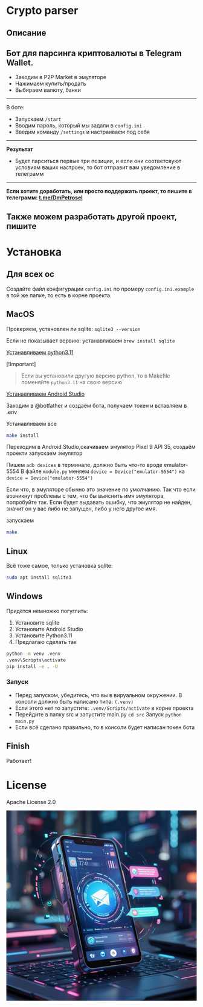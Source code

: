 # Crypto parser
## Описание

Бот для парсинга криптовалюты в Telegram Wallet.
---
- Заходим в P2P Market в эмуляторе
- Нажимаем купить/продать
- Выбираем валюту, банки
---
В боте:
- Запускаем `/start`
- Вводим пароль, который мы задали в `config.ini`
- Введим команду `/settings` и настраиваем под себя
---
**Результат**

- Будет парситься первые три позиции, и если они соответсвуют условиям ваших настроек, то бот отправит вам уведомление в телеграмм

---
**Если хотите доработать, или просто поддержать проект, то пишите в телеграмм: [t.me/DmPetrosel](http://t.me/DmPetrosel)**

Также можем разработать другой проект, пишите
---

# Установка


## Для всех ос

Создайте файл конфигурации `config.ini` по промеру `config.ini.example` в той же папке, то есть в корне проекта.

## MacOS

Проверяем, установлен ли sqlite: `sqlite3 --version`

Если не показывает вервию: устанавливаем `brew install sqlite`

[Устанавливаем python3.11](https://www.python.org/downloads/macos/)

[!Important]
> Если вы установили другую версию python, то в Makefile поменяйте `python3.11` на свою версию

[Устанавливаем Android Studio](https://developer.android.com/studio?hl=ru)

Заходим в @botfather и создаём бота, получаем токен и вставляем в .env

Устанавливаем все
```bash
make install
```
Переходим в Android Studio,скачиваем эмулятор Pixel 9 API 35, создаём проекти запускаем эмулятор

Пишем `adb devices` в терминале, должно быть что-то вроде emulator-5554
В файле `module.py` меняем `device = Device("emulator-5554")` на `device = Device("emulator-5554")`

Если что, в эмуляторе обычно это значение по умолчанию. Так что если возникнут проблемы с тем, что бы выяснить имя эмулятора, попробуйте так. Если будет выдавать ошибку, что эмулятор не найден, значит он у вас либо не запущен, либо у него другое имя.

запускаем
```bash
make
```

## Linux

Всё тоже самое, только установка sqlite:

```bash
sudo apt install sqlite3
```

## Windows

Придётся немножко погуглить:
1. Установите sqlite
2. Установите Android Studio
3. Установите Python3.11
4. Предлагаю сделать так
```bash
python -m venv .venv
.venv\Scripts\activate
pip install -e . -U
```

### Запуск
- Перед запуском, убедитесь, что вы в вируальном окружении. В консоли должно быть написано типа: `(.venv)`
- Если этого нет то запустите:
`.venv/Scripts/activate` в корне проекта
- Перейдите в папку src и запустите main.py
`cd src`
Запуск
`python main.py`
- Если всё сделано правильно, то в консоли будет написан токен бота

## Finish


Работает!

# License

Apache License 2.0

![Basebot](./img/baner.jpg)
